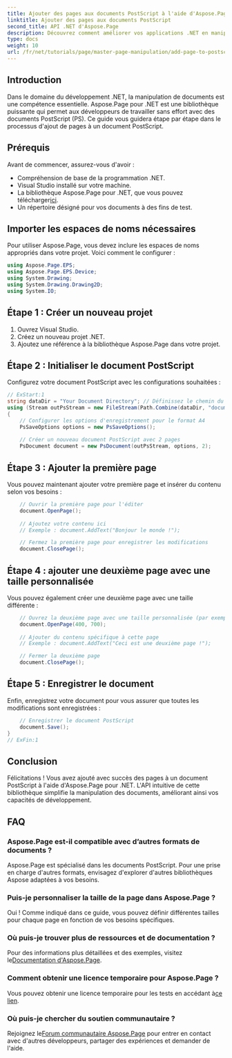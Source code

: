 ```yaml
---
title: Ajouter des pages aux documents PostScript à l'aide d'Aspose.Page pour .NET
linktitle: Ajouter des pages aux documents PostScript
second_title: API .NET d'Aspose.Page
description: Découvrez comment améliorer vos applications .NET en manipulant des documents PostScript avec Aspose.Page. Ce guide étape par étape fournit des instructions claires sur l'initialisation d'un document.
type: docs
weight: 10
url: /fr/net/tutorials/page/master-page-manipulation/add-page-to-postscript-document/
---
```

## Introduction

Dans le domaine du développement .NET, la manipulation de documents est une compétence essentielle. Aspose.Page pour .NET est une bibliothèque puissante qui permet aux développeurs de travailler sans effort avec des documents PostScript (PS). Ce guide vous guidera étape par étape dans le processus d'ajout de pages à un document PostScript.

## Prérequis

Avant de commencer, assurez-vous d'avoir :

- Compréhension de base de la programmation .NET.
- Visual Studio installé sur votre machine.
-  La bibliothèque Aspose.Page pour .NET, que vous pouvez télécharger[ici](https://releases.aspose.com/page/net/).
- Un répertoire désigné pour vos documents à des fins de test.

## Importer les espaces de noms nécessaires

Pour utiliser Aspose.Page, vous devez inclure les espaces de noms appropriés dans votre projet. Voici comment le configurer :

```csharp
using Aspose.Page.EPS;
using Aspose.Page.EPS.Device;
using System.Drawing;
using System.Drawing.Drawing2D;
using System.IO;
```

## Étape 1 : Créer un nouveau projet

1. Ouvrez Visual Studio.
2. Créez un nouveau projet .NET.
3. Ajoutez une référence à la bibliothèque Aspose.Page dans votre projet.

## Étape 2 : Initialiser le document PostScript

Configurez votre document PostScript avec les configurations souhaitées :

```csharp
// ExStart:1
string dataDir = "Your Document Directory"; // Définissez le chemin du répertoire de votre document
using (Stream outPsStream = new FileStream(Path.Combine(dataDir, "document1.ps"), FileMode.Create))
{
    // Configurer les options d'enregistrement pour le format A4
    PsSaveOptions options = new PsSaveOptions();
    
    // Créer un nouveau document PostScript avec 2 pages
    PsDocument document = new PsDocument(outPsStream, options, 2);
```

## Étape 3 : Ajouter la première page

Vous pouvez maintenant ajouter votre première page et insérer du contenu selon vos besoins :

```csharp
    // Ouvrir la première page pour l'éditer
    document.OpenPage();
    
    // Ajoutez votre contenu ici
    // Exemple : document.AddText("Bonjour le monde !");

    // Fermez la première page pour enregistrer les modifications
    document.ClosePage();
```

## Étape 4 : ajouter une deuxième page avec une taille personnalisée

Vous pouvez également créer une deuxième page avec une taille différente :

```csharp
    // Ouvrez la deuxième page avec une taille personnalisée (par exemple, 400 x 700)
    document.OpenPage(400, 700);
    
    // Ajouter du contenu spécifique à cette page
    // Exemple : document.AddText("Ceci est une deuxième page !");

    // Fermer la deuxième page
    document.ClosePage();
```

## Étape 5 : Enregistrer le document

Enfin, enregistrez votre document pour vous assurer que toutes les modifications sont enregistrées :

```csharp
    // Enregistrer le document PostScript
    document.Save();
}
// ExFin:1
```

## Conclusion

Félicitations ! Vous avez ajouté avec succès des pages à un document PostScript à l'aide d'Aspose.Page pour .NET. L'API intuitive de cette bibliothèque simplifie la manipulation des documents, améliorant ainsi vos capacités de développement.

## FAQ

### Aspose.Page est-il compatible avec d’autres formats de documents ?  
Aspose.Page est spécialisé dans les documents PostScript. Pour une prise en charge d'autres formats, envisagez d'explorer d'autres bibliothèques Aspose adaptées à vos besoins.

### Puis-je personnaliser la taille de la page dans Aspose.Page ?  
Oui ! Comme indiqué dans ce guide, vous pouvez définir différentes tailles pour chaque page en fonction de vos besoins spécifiques.

### Où puis-je trouver plus de ressources et de documentation ?  
 Pour des informations plus détaillées et des exemples, visitez le[Documentation d'Aspose.Page](https://reference.aspose.com/page/net/).

### Comment obtenir une licence temporaire pour Aspose.Page ?  
 Vous pouvez obtenir une licence temporaire pour les tests en accédant à[ce lien](https://purchase.conholdate.com/temporary-license/).

### Où puis-je chercher du soutien communautaire ?  
 Rejoignez le[Forum communautaire Aspose.Page](https://forum.aspose.com/c/page/39) pour entrer en contact avec d'autres développeurs, partager des expériences et demander de l'aide.